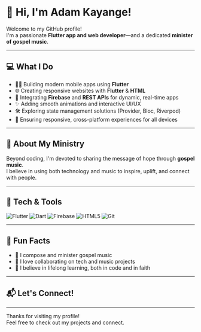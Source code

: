 # 👋 Hi, I'm Adam Kayange!

Welcome to my GitHub profile!  
I'm a passionate **Flutter app and web developer**—and a dedicated **minister of gospel music**.

---

## 💻 What I Do

- 🧑‍💻 Building modern mobile apps using **Flutter**
- 🌐 Creating responsive websites with **Flutter** & **HTML**
- 🔌 Integrating **Firebase** and **REST APIs** for dynamic, real-time apps
- ✨ Adding smooth animations and interactive UI/UX
- 🛠️ Exploring state management solutions (Provider, Bloc, Riverpod)
- 📱 Ensuring responsive, cross-platform experiences for all devices

---

## 🎵 About My Ministry

Beyond coding, I'm devoted to sharing the message of hope through **gospel music**.  
I believe in using both technology and music to inspire, uplift, and connect with people.

---

## 🚀 Tech & Tools

![Flutter](https://img.shields.io/badge/Flutter-02569B?logo=flutter&logoColor=white)
![Dart](https://img.shields.io/badge/Dart-0175C2?logo=dart&logoColor=white)
![Firebase](https://img.shields.io/badge/Firebase-FFCA28?logo=firebase&logoColor=black)
![HTML5](https://img.shields.io/badge/HTML5-E34F26?logo=html5&logoColor=white)
![Git](https://img.shields.io/badge/Git-F05032?logo=git&logoColor=white)

---

## 🌱 Fun Facts

- 🎹 I compose and minister gospel music
- 🤝 I love collaborating on tech and music projects
- 📖 I believe in lifelong learning, both in code and in faith

---

## 📬 Let's Connect!

<!-- Add your social or professional links here, e.g. -->
<!-- [LinkedIn](https://www.linkedin.com/in/your-profile) | [Twitter](https://twitter.com/your-handle) | [Portfolio](https://yourwebsite.com) -->

---

Thanks for visiting my profile!  
Feel free to check out my projects and connect.
